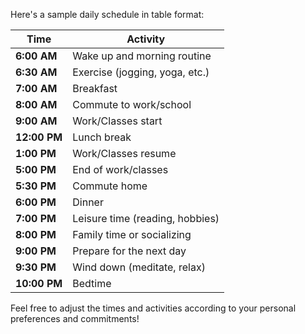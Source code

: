 Here's a sample daily schedule in table format:

| Time         | Activity                          |
|--------------|-----------------------------------|
| **6:00 AM**  | Wake up and morning routine       |
| **6:30 AM**  | Exercise (jogging, yoga, etc.)   |
| **7:00 AM**  | Breakfast                         |
| **8:00 AM**  | Commute to work/school            |
| **9:00 AM**  | Work/Classes start                |
| **12:00 PM** | Lunch break                       |
| **1:00 PM**  | Work/Classes resume               |
| **5:00 PM**  | End of work/classes               |
| **5:30 PM**  | Commute home                      |
| **6:00 PM**  | Dinner                            |
| **7:00 PM**  | Leisure time (reading, hobbies)   |
| **8:00 PM**  | Family time or socializing        |
| **9:00 PM**  | Prepare for the next day         |
| **9:30 PM**  | Wind down (meditate, relax)      |
| **10:00 PM** | Bedtime                           |

Feel free to adjust the times and activities according to your personal preferences and commitments!
